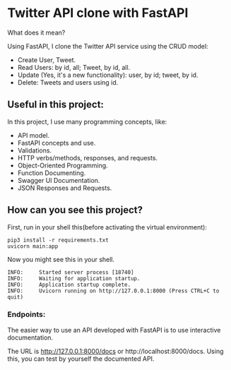 # Twitter API clone with FastAPI

What does it mean?

Using FastAPI, I clone the Twitter API service using the CRUD model:

- Create User, Tweet.
- Read Users: by id, all; Tweet, by id, all.
- Update (Yes, it's a new functionality): user, by id; tweet, by id.
- Delete: Tweets and users using id.

## Useful in this project:

In this project, I use many programming concepts, like:
- API model.
- FastAPI concepts and use.
- Validations.
- HTTP verbs/methods, responses, and requests.
- Object-Oriented Programming.
- Function Documenting.
- Swagger UI Documentation.
- JSON Responses and Requests.

## How can you see this project?

First, run in your shell this(before activating the virtual environment):
```
pip3 install -r requirements.txt
uvicorn main:app
```
Now you might see this in your shell.
```
INFO:     Started server process [18740]
INFO:     Waiting for application startup.
INFO:     Application startup complete.
INFO:     Uvicorn running on http://127.0.0.1:8000 (Press CTRL+C to quit)
```
### Endpoints:

The easier way to use an API developed with FastAPI is to use interactive documentation.

The URL is http://127.0.0.1:8000/docs or http://localhost:8000/docs.
Using this, you can test by yourself the documented API.
